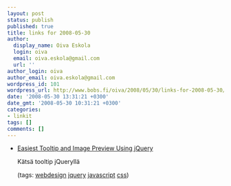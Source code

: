 ```yaml
---
layout: post
status: publish
published: true
title: links for 2008-05-30
author:
  display_name: Oiva Eskola
  login: oiva
  email: oiva.eskola@gmail.com
  url: ''
author_login: oiva
author_email: oiva.eskola@gmail.com
wordpress_id: 101
wordpress_url: http://www.bobs.fi/oiva/2008/05/30/links-for-2008-05-30/
date: '2008-05-30 13:31:21 +0300'
date_gmt: '2008-05-30 10:31:21 +0300'
categories:
- linkit
tags: []
comments: []
---
```

<ul class="delicious">
<li>
<div class="delicious-link"><a href="http://cssglobe.com/post/1695/easiest-tooltip-and-image-preview--jquery">Easiest Tooltip and Image Preview Using jQuery</a></div></p>
<div class="delicious-extended">Kätsä tooltip jQueryllä</div></p>
<div class="delicious-tags">(tags: <a href="http://del.icio.us/oiva/webdesign">webdesign</a> <a href="http://del.icio.us/oiva/jquery">jquery</a> <a href="http://del.icio.us/oiva/javascript">javascript</a> <a href="http://del.icio.us/oiva/css">css</a>)</div><br />
	</li>
</ul>
